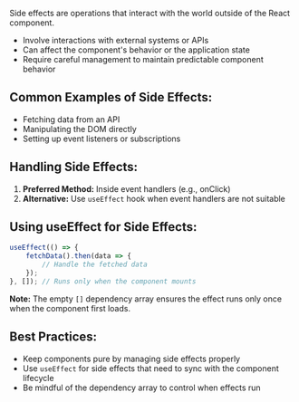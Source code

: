 Side effects are operations that interact with the world outside of the React component.

- Involve interactions with external systems or APIs
- Can affect the component's behavior or the application state
- Require careful management to maintain predictable component behavior

## Common Examples of Side Effects:

- Fetching data from an API
- Manipulating the DOM directly
- Setting up event listeners or subscriptions

## Handling Side Effects:

1. **Preferred Method:** Inside event handlers (e.g., onClick)
2. **Alternative:** Use `useEffect` hook when event handlers are not suitable

## Using useEffect for Side Effects:

```jsx
useEffect(() => {
    fetchData().then(data => {
        // Handle the fetched data
    });
}, []); // Runs only when the component mounts
```

**Note:** The empty `[]` dependency array ensures the effect runs only once when the component first loads.

## Best Practices:

- Keep components pure by managing side effects properly
- Use `useEffect` for side effects that need to sync with the component lifecycle
- Be mindful of the dependency array to control when effects run